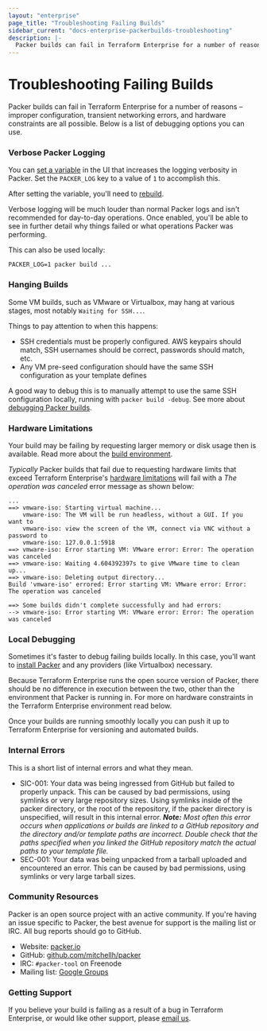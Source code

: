 ```yaml
---
layout: "enterprise"
page_title: "Troubleshooting Failing Builds"
sidebar_current: "docs-enterprise-packerbuilds-troubleshooting"
description: |-
  Packer builds can fail in Terraform Enterprise for a number of reasons – improper configuration, transient networking errors, and hardware constraints are all possible. 
---
```


# Troubleshooting Failing Builds

Packer builds can fail in Terraform Enterprise for a number of reasons – improper
configuration, transient networking errors, and hardware constraints
are all possible. Below is a list of debugging options you can use.

### Verbose Packer Logging

You can [set a variable](/docs/enterprise/packer/builds/build-environment.html#environment-variables) in the UI that increases the logging verbosity
in Packer. Set the `PACKER_LOG` key to a value of `1` to accomplish this.

After setting the variable, you'll need to [rebuild](/docs/enterprise/packer/builds/rebuilding.html).

Verbose logging will be much louder than normal Packer logs and isn't
recommended for day-to-day operations. Once enabled, you'll be able to
see in further detail why things failed or what operations Packer was performing.

This can also be used locally:

    PACKER_LOG=1 packer build ...

### Hanging Builds

Some VM builds, such as VMware or Virtualbox, may hang at various stages,
most notably `Waiting for SSH...`.

Things to pay attention to when this happens:

- SSH credentials must be properly configured. AWS keypairs should
match, SSH usernames should be correct, passwords should match, etc.
- Any VM pre-seed configuration should have the same SSH configuration
as your template defines

A good way to debug this is to manually attempt to use the same SSH
configuration locally, running with `packer build -debug`. See
more about [debugging Packer builds](https://packer.io/docs/other/debugging.html).

### Hardware Limitations

Your build may be failing by requesting larger memory or
disk usage then is available. Read more about the [build environment](/docs/enterprise/packer/builds/build-environment.html#hardware-limitations).

_Typically_ Packer builds that fail due to requesting hardware limits
that exceed Terraform Enterprise's [hardware limitations](/docs/enterprise/packer/builds/build-environment.html#hardware-limitations) 
will fail with a _The operation was canceled_ error message as shown below:

```
...
==> vmware-iso: Starting virtual machine...
    vmware-iso: The VM will be run headless, without a GUI. If you want to
    vmware-iso: view the screen of the VM, connect via VNC without a password to
    vmware-iso: 127.0.0.1:5918
==> vmware-iso: Error starting VM: VMware error: Error: The operation was canceled
==> vmware-iso: Waiting 4.604392397s to give VMware time to clean up...
==> vmware-iso: Deleting output directory...
Build 'vmware-iso' errored: Error starting VM: VMware error: Error: The operation was canceled

==> Some builds didn't complete successfully and had errors:
--> vmware-iso: Error starting VM: VMware error: Error: The operation was canceled
```

### Local Debugging

Sometimes it's faster to debug failing builds locally. In this case,
you'll want to [install Packer](https://www.packer.io/intro/getting-started/setup.html) and any providers (like Virtualbox) necessary.

Because Terraform Enterprise runs the open source version of Packer, there should be
no difference in execution between the two, other than the environment that
Packer is running in. For more on hardware constraints in the Terraform Enterprise environment
read below.

Once your builds are running smoothly locally you can push it up to Terraform Enterprise
for versioning and automated builds.

### Internal Errors

This is a short list of internal errors and what they mean.

- SIC-001: Your data was being ingressed from GitHub but failed
to properly unpack. This can be caused by bad permissions, using
symlinks or very large repository sizes. Using symlinks inside of the
packer directory, or the root of the repository, if the packer directory
is unspecified, will result in this internal error.
_**Note:** Most often this error occurs
when applications or builds are linked to a GitHub repository and the 
directory and/or template paths are incorrect. Double check that the paths 
specified when you linked the GitHub repository match the actual paths 
to your template file._
- SEC-001: Your data was being unpacked from a tarball uploaded 
and encountered an error. This can be caused by bad permissions, using
symlinks or very large tarball sizes.

### Community Resources

Packer is an open source project with an active community. If you're
having an issue specific to Packer, the best avenue for support is
the mailing list or IRC. All bug reports should go to GitHub.

- Website: [packer.io](https://packer.io)
- GitHub: [github.com/mitchellh/packer](https://github.com/mitchellh/packer)
- IRC: `#packer-tool` on Freenode
- Mailing list: [Google Groups](http://groups.google.com/group/packer-tool)

### Getting Support

If you believe your build is failing as a result of a bug in Terraform Enterprise,
or would like other support, please [email us](mailto:support@hashicorp.com).

